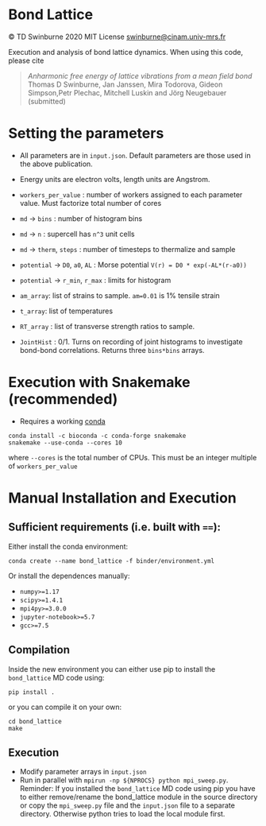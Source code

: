 # Bond Lattice
:copyright: TD Swinburne 2020 MIT License swinburne@cinam.univ-mrs.fr

Execution and analysis of bond lattice dynamics. When using this code, please cite

> *Anharmonic free energy of lattice vibrations from a mean field bond*   
> Thomas D Swinburne, Jan Janssen, Mira Todorova, Gideon Simpson,Petr Plechac, Mitchell Luskin and Jörg Neugebauer (submitted)


# Setting the parameters
- All parameters are in `input.json`. Default parameters are those used in the above publication.
- Energy units are electron volts, length units are Angstrom.

- `workers_per_value` : number of workers assigned to each parameter value. Must factorize total number of cores
- `md` -> `bins` :  number of histogram bins
- `md` -> `n` : supercell has `n^3` unit cells
- `md` -> `therm`, `steps`   : number of timesteps to thermalize and sample
- `potential` -> `D0`, `a0`, `AL` : Morse potential `V(r) = D0 * exp(-AL*(r-a0))`
- `potential` -> `r_min`, `r_max` : limits for histogram
- `am_array`: list of strains to sample. `am=0.01` is 1% tensile strain
- `t_array`: list of temperatures
- `RT_array` : list of transverse strength ratios to sample.
- `JointHist` : 0/1. Turns on recording of joint histograms to investigate bond-bond correlations. Returns three `bins*bins` arrays.


# Execution with Snakemake (recommended)
- Requires a working [conda](https://docs.conda.io/projects/conda/en/latest/user-guide/install/)
```
conda install -c bioconda -c conda-forge snakemake
snakemake --use-conda --cores 10
```
where `--cores` is the total number of CPUs. This must be an integer multiple of `workers_per_value`


# Manual Installation and Execution

## Sufficient requirements (i.e. built with `==`):
Either install the conda environment: 
```
conda create --name bond_lattice -f binder/environment.yml
```
Or install the dependences manually:
- `numpy>=1.17`
- `scipy>=1.4.1`
- `mpi4py>=3.0.0`
- `jupyter-notebook>=5.7`
- `gcc>=7.5`

## Compilation
Inside the new environment you can either use pip to install the `bond_lattice` MD code using:
```
pip install .
```
or you can compile it on your own: 
```
cd bond_lattice
make
```

## Execution
- Modify parameter arrays in `input.json`
- Run in parallel with `mpirun -np ${NPROCS} python mpi_sweep.py`. Reminder: If you installed the `bond_lattice` MD code using pip you have to either remove/rename the bond_lattice module in the source directory or copy the `mpi_sweep.py` file and the `input.json` file to a separate directory. Otherwise python tries to load the local module first. 
